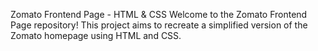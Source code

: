 Zomato Frontend Page - HTML & CSS
Welcome to the Zomato Frontend Page repository! This project aims to recreate a simplified version of the Zomato homepage using HTML and CSS.
